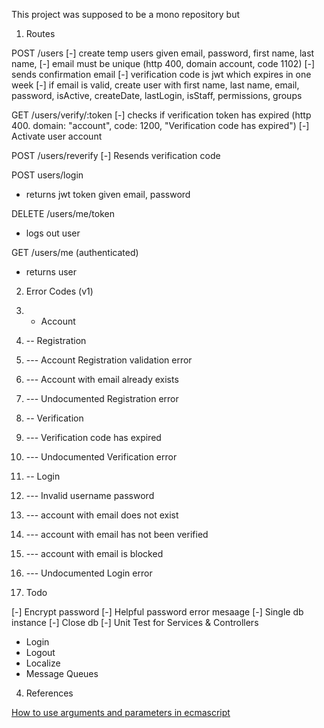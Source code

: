 This project was supposed to be a mono repository but 
1. Routes

POST /users
[-] create temp users given email, password, first name, last name, 
[-] email must be unique (http 400, domain account, code 1102)
[-] sends confirmation email
[-] verification code is jwt which expires in one week
[-] if email is valid, create user with first name, last name, email, password, isActive, createDate, lastLogin, isStaff, permissions, groups

GET /users/verify/:token
[-] checks if verification token has expired (http 400. domain: "account", code: 1200, "Verification code has expired")
[-] Activate user account

POST /users/reverify
[-] Resends verification code

POST users/login
- returns jwt token given email, password

DELETE /users/me/token
- logs out user

GET /users/me (authenticated)
- returns user


2. Error Codes (v1)
  
10000. - Account
11000. -- Registration
11010. --- Account Registration validation error
11020. --- Account with email already exists
11999. --- Undocumented Registration error
12000. -- Verification
12010. --- Verification code has expired
12999. --- Undocumented Verification error
13000. -- Login
13010. --- Invalid username password
13020. --- account with email does not exist
13030. --- account with email has not been verified
13040. --- account with email is blocked
13999. --- Undocumented Login error

3. Todo

[-] Encrypt password
[-] Helpful password error mesaage
[-] Single db instance
[-] Close db
[-] Unit Test for Services & Controllers
- Login
- Logout
- Localize
- Message Queues

4. References

[How to use arguments and parameters in ecmascript](https://www.smashingmagazine.com/2016/07/how-to-use-arguments-and-parameters-in-ecmascript-6/)
